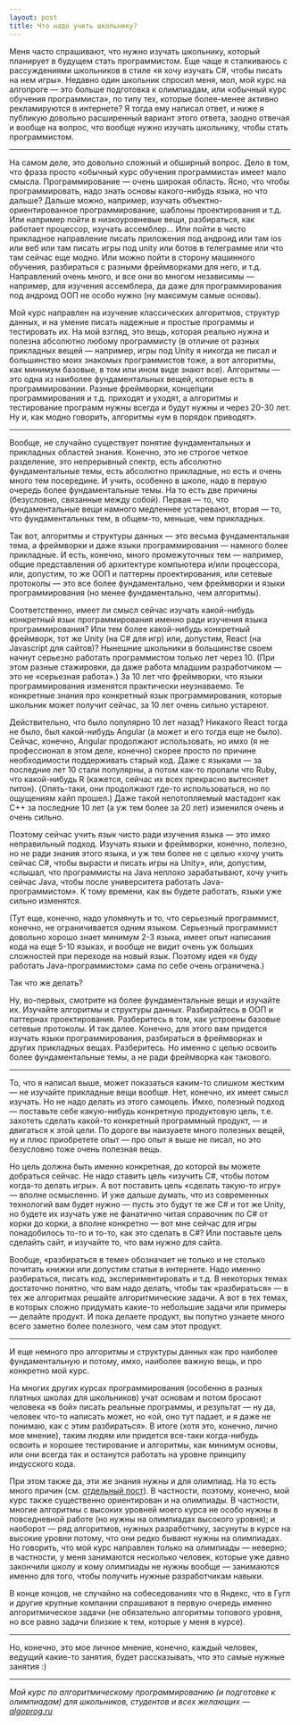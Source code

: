 ```yaml
---
layout: post
title: Что надо учить школьнику?
---
```


Меня часто спрашивают, что нужно изучать школьнику, который планирует в будущем стать программистом.
Еще чаще я сталкиваюсь с рассуждениями школьников в стиле «я хочу изучать C#, чтобы писать на нем игры».
Недавно один школьник спросил меня, мол, мой курс на алгопроге — это больше подготовка к олимпиадам,
или «обычный курс обучения программиста», по типу тех, которые более-менее активно рекламируются в интернете?
Я тогда ему написал ответ, и ниже я публикую довольно расширенный вариант этого ответа, 
заодно отвечая и вообще на вопрос, что вообще нужно изучать школьнику, чтобы стать программистом.

------

На самом деле, это довольно сложный и обширный вопрос. 
Дело в том, что фраза просто «обычный курс обучения программиста» имеет мало смысла. 
Программирование — очень широкая область. Ясно, что чтобы программировать, надо знать основы какого-нибудь языка, но что дальше? 
Дальше можно, например, изучать объектно-ориентированное программирование, шаблоны проектирования и т.д.
Или например пойти в низкоуровневые вещи, разбираться, как работает процессор, изучать ассемблер...
Или пойти в чисто прикладное направление писать приложения под андроид или там ios или веб или там писать игры под unity 
или ботов в телеграмме или что там сейчас еще модно.
Или можно пойти в сторону машинного обучения, разбираться с разными фреймворками для него, и т.д. 
Направлений очень много, и все они во многом независимы — например, для изучения ассемблера, 
да даже для программирования под андроид ООП не особо нужно (ну максимум самые основы). 

Мой курс направлен на изучение классических алгоритмов, структур данных, и на умение писать надежные и простые программы и тестировать их. На мой взгляд, это вещь, которая реально нужна и полезна абсолютно любому программисту (в отличие от разных прикладных вещей — например, игры под Unity я никогда не писал и большинство моих знакомых программистов тоже, а вот алгоритмы, как минимум базовые, в том или ином виде знают все). Алгоритмы — это одна из наиболее фундаментальных вещей, которые есть в программировании. Разные фреймворки, концепции программирования и т.д. приходят и уходят, а алгоритмы и тестирование программ нужны всегда и будут нужны и через 20-30 лет. Ну и, как модно говорить, алгоритмы «ум в порядок приводят».

------

Вообще, не случайно существует понятие фундаментальных и прикладных областей знания. 
Конечно, это не строгое четкое разделение, это непрерывный спектр, есть абсолютно фундаментальные
темы, есть абсолютно прикладные, но есть и очень много тем посередине.
И учить, особенно в школе, надо в первую очередь более фундаментальные темы.
На то есть две причины (безусловно, связанные между собой). 
Первая — то, что фундаментальные вещи намного медленнее устаревают,
вторая — то, что фундаментальных тем, в общем-то, меньше, чем прикладных.

Так вот, алгоритмы и структуры данных — это весьма фундаментальная тема, а фреймворки и даже языки программирования
— намного более прикладные. И есть, конечно, много промежуточных тем — например, общие представления об архитектуре компьютера и/или
процессора, или, допустим, то же ООП и паттерны проектирования, 
или сетевые протоколы — это все более фундаментально, чем фреймворки и языки программирования (но менее фундаментально, чем алгоритмы).

Соответственно, имеет ли смысл сейчас изучать какой-нибудь конкретный язык программирования именно ради изучения языка программирования?
Или тем более какой-нибудь конкретный фреймворк, тот же Unity (на C# для игр) или, допустим, React (на Javascript для сайтов)? 
Нынешние школьники в большинстве своем начнут серьезно работать программистом только лет через 10. 
(При этом разные стажировки, да даже работа младшим разработчиком — это не «серьезная работа».) 
За 10 лет что фреймворки, что языки программирования изменятся практически неузнаваемо. 
Те конкретные знания про конкретный язык программирования, которые школьник может получит сейчас, за 10 лет очень сильно устареют.

Действительно, что было популярно 10 лет назад? Никакого React тогда не было, был какой-нибудь Angular (а может и его тогда еще не было).
Сейчас, конечно, Angular продолжают использовать, но имхо (я не профессионал в этом деле, конечно) скорее просто
по причине необходимости поддерживать старый код.
Даже с языками — за последние лет 10 стали популярны, а потом как-то пропали что Ruby, что какой-нибудь R (кажется, сейчас их всех
прекрасно вытесняет питон). (Опять-таки, они продолжают где-то использоваться, но по ощущениям хайп прошел.)
Даже такой непотопляемый мастадонт как C++ за последние 10 лет (а уж тем более за 20 лет) изменился очень и очень сильно.

Поэтому сейчас учить язык чисто ради изучения языка — это имхо неправильный подход.
Изучать языки и фреймворки, конечно, полезно, но не ради знания этого языка, и уж тем более не с целью 
«хочу учить сейчас C#, чтобы вырасти и писать игры на Unity», или, допустим, «слышал, что программисты на Java неплохо зарабатывают,
хочу учить сейчас Java, чтобы после университета работать Java-программистом». К тому времени, как вы будете работать,
языки уже сильно изменятся.

(Тут еще, конечно, надо упомянуть и то, что серьезный программист, конечно, не ограничивается одним языком.
Серьезный программист довольно хорошо знает минимум 2-3 языка, имеет опыт написания кода на еще 5-10 языках,
и вообще не видит очень уж больших сложностей при переходе на новый язык. Поэтому идея «я буду работать Java-программистом»
сама по себе очень ограничена.)

Так что же делать? 

Ну, во-первых, смотрите на более фундаментальные вещи и изучайте их. Изучайте алгоритмы и структуры данных. Разбирайтесь в ООП
и паттернах проектирования. Разберитесь в том, как устроены базовые сетевые протоколы. И так далее.
Конечно, для этого вам придется изучать языки программирования, разбираться в фреймворках и других прикладных вещах.
Разберитесь. Но именно с целью освоить более фундаментальные темы, а не ради фреймворка как такового.

------

То, что я написал выше, может показаться каким-то слишком жестким — не изучайте прикладные вещи вообще.
Нет, конечно, их имеет смысл изучать. Но не надо делать из этого самоцель.
Имхо, полезный подход — поставьте себе какую-нибудь конкретную продуктовую цель, т.е. захотеть сделать
какой-то конкретный программный продукт, — и двигаться к этой цели. 
По дороге вы наизуаете много полезных вещей,
ну и плюс приобретете опыт — про опыт я выше не писал, но это безусловно тоже очень полезная вещь. 

Но цель должна быть именно конкретная, до которой вы можете добраться сейчас.
Не надо ставить цель «изучить C#, чтобы потом когда-то делать игры». А вот поставить цель «сделать такую-то игру»
— вполне осмысленно. И уже дальше думать, что из современных технологий вам будет нужно
— пусть это будут те же C# и тот же Unity, но будете их изучать
уже не фанатично читая справочник по C# от корки до корки, а вполне конкретно — вот мне сейчас
для игры понадобилось то-то и то-то, как это сделать в C#? 
Или поставьте цель сделайть сайт, и изучайте то, что вам нужно для сайта.

Вообще, «разбираться в теме» обозначает не только и не столько почитать книжки или допустим статьи в интернете.
Надо именно разбираться, писать код, экспериментировать и т.д.
В некоторых темах достаточно понятно, что вам надо делать, чтобы так «разбираться» — в тех же алгоритмах
решайте алгоритмические задачи. А вот в тех темах, в которых сложно придумать какие-то небольшие задачи или примеры
— делайте продукт. И пока делаете продукт, вы попутно узнаете много всего заметно более полезного, чем сам этот продукт.

-----

И еще немного про алгоритмы и структуры данных как про наиболее фундаментальную и потому, имхо, наиболее важную вещь, 
и про конкретно мой курс.

На многих других курсах программирования (особенно в разных платных школах для школьников) учат основам и потом бросают человека «в бой» писать реальные программы, и результат — ну да, человек что-то написать может, но «ой, оно тут падает, и я даже не понимаю, как с этим разбираться». В итоге (хотя это, конечно, лично мое мнение), таким людям или придется все-таки когда-нибудь освоить и хорошее тестирование и алгоритмы, как минимум основы, или они всегда так и останутся работать на уровне принципу индусского кода.

При этом также да, эти же знания нужны и для олимпиад. На то есть много причин (см. [отдельный пост](http://blog.algoprog.ru/why-only-programming/)). В частности, поэтому, конечно, мой курс также существенно ориентирован и на олимпиады. В частности, многие алгоритмы с высоких уровней моего курса не особо нужны в повседневной работе (но нужны на олимпиадах высокого уровня); и наоборот — ряд алгоритмов, нужных разработчику, засунуты в курсе на высокие уровни потому, что они редко бывают нужны на олимпиадах. Но говорить, что мой курс направлен только на олимпиады — неверно; в частности, у меня занимаются несколько человек, которые уже давно закончили школу и кому олимпиады не нужны вообще — занимаются именно для того, чтобы получить нужные разработчикам навыки.

В конце концов, не случайно на собеседованиях что в Яндекс, что в Гугл и другие крупные компании спрашивают в первую очередь именно алгоритмическое задачи (не обязательно алгоритмы топового уровня, но все равно задачи близкие к тем, которые у меня в курсе).

----

Но, конечно, это мое личное мнение, конечно, каждый человек, ведущий какие-то занятия, будет рассказывать, что это самые нужные занятия :)


----

*Мой курс по алгоритмическому программированию (и подготовке к олимпиадам) для школьников, студентов и всех желающих — [algoprog.ru](http://algoprog.ru)*
